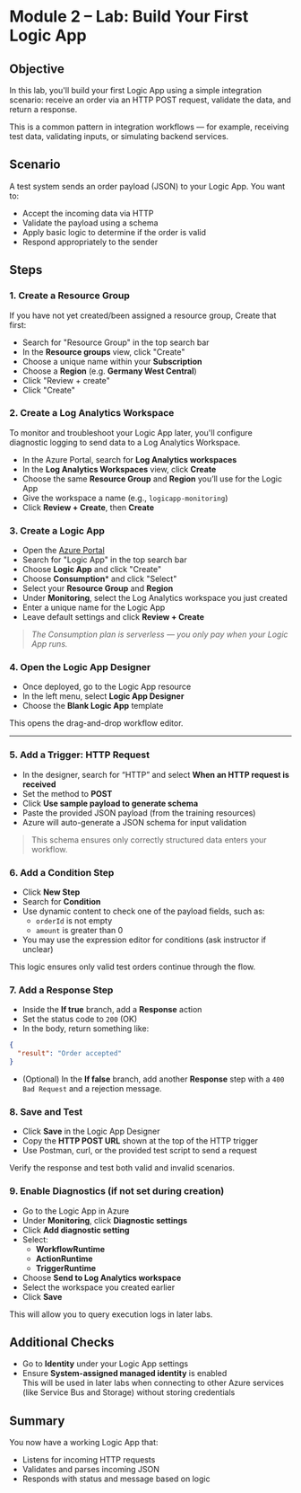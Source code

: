 
# Module 2 – Lab: Build Your First Logic App

## Objective
In this lab, you'll build your first Logic App using a simple integration scenario: receive an order via an HTTP POST request, validate the data, and return a response.

This is a common pattern in integration workflows — for example, receiving test data, validating inputs, or simulating backend services.

## Scenario
A test system sends an order payload (JSON) to your Logic App. You want to:
- Accept the incoming data via HTTP
- Validate the payload using a schema
- Apply basic logic to determine if the order is valid
- Respond appropriately to the sender

## Steps

### 1. Create a Resource Group
If you have not yet created/been assigned a resource group, Create that first:
- Search for "Resource Group" in the top search bar
- In the **Resource groups** view, click "Create"
- Choose a unique name within your **Subscription**
- Choose a **Region** (e.g. **Germany West Central**)
- Click "Review + create"
- Click "Create"

### 2. Create a Log Analytics Workspace
To monitor and troubleshoot your Logic App later, you'll configure diagnostic logging to send data to a Log Analytics Workspace.
- In the Azure Portal, search for **Log Analytics workspaces**
- In the **Log Analytics Workspaces** view, click **Create**
- Choose the same **Resource Group** and **Region** you’ll use for the Logic App
- Give the workspace a name (e.g., `logicapp-monitoring`)
- Click **Review + Create**, then **Create**

### 3. Create a Logic App
- Open the [Azure Portal](https://portal.azure.com)
- Search for "Logic App" in the top search bar
- Choose **Logic App** and click "Create"
- Choose **Consumption*** and click "Select"
- Select your **Resource Group** and **Region**
- Under **Monitoring**, select the Log Analytics workspace you just created
- Enter a unique name for the Logic App
- Leave default settings and click **Review + Create**

> *The Consumption plan is serverless — you only pay when your Logic App runs.*

### 4. Open the Logic App Designer
- Once deployed, go to the Logic App resource
- In the left menu, select **Logic App Designer**
- Choose the **Blank Logic App** template

This opens the drag-and-drop workflow editor.

---

### 5. Add a Trigger: HTTP Request
- In the designer, search for “HTTP” and select **When an HTTP request is received**
- Set the method to **POST**
- Click **Use sample payload to generate schema**
- Paste the provided JSON payload (from the training resources)
- Azure will auto-generate a JSON schema for input validation

> This schema ensures only correctly structured data enters your workflow.

### 6. Add a Condition Step
- Click **New Step**
- Search for **Condition**
- Use dynamic content to check one of the payload fields, such as:
  - `orderId` is not empty
  - `amount` is greater than 0
- You may use the expression editor for conditions (ask instructor if unclear)

This logic ensures only valid test orders continue through the flow.

### 7. Add a Response Step
- Inside the **If true** branch, add a **Response** action
- Set the status code to `200` (OK)
- In the body, return something like:
```json
{
  "result": "Order accepted"
}
```

- (Optional) In the **If false** branch, add another **Response** step with a `400 Bad Request` and a rejection message.

### 8. Save and Test
- Click **Save** in the Logic App Designer
- Copy the **HTTP POST URL** shown at the top of the HTTP trigger
- Use Postman, curl, or the provided test script to send a request

Verify the response and test both valid and invalid scenarios.

### 9. Enable Diagnostics (if not set during creation)
- Go to the Logic App in Azure
- Under **Monitoring**, click **Diagnostic settings**
- Click **Add diagnostic setting**
- Select:
  - **WorkflowRuntime**
  - **ActionRuntime**
  - **TriggerRuntime**
- Choose **Send to Log Analytics workspace**
- Select the workspace you created earlier
- Click **Save**

This will allow you to query execution logs in later labs.

## Additional Checks

- Go to **Identity** under your Logic App settings
- Ensure **System-assigned managed identity** is enabled  
  This will be used in later labs when connecting to other Azure services (like Service Bus and Storage) without storing credentials

## Summary
You now have a working Logic App that:
- Listens for incoming HTTP requests
- Validates and parses incoming JSON
- Responds with status and message based on logic
